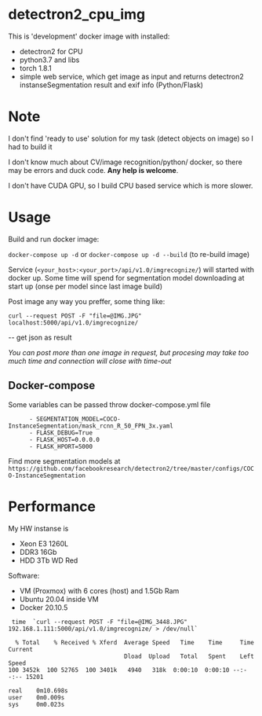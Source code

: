 # detectron2_cpu_img
This is 'development' docker image with installed:
* detectron2 for CPU
* python3.7 and libs
* torch 1.8.1
* simple web service, which get image as input and returns detectron2 instanseSegmentation result and exif info (Python/Flask)

# Note
I don't find 'ready to use' solution for my task (detect objects on image) so I had to build it

I don't know much about CV/image recognition/python/ docker, so there may be errors and duck code. __Any help is welcome__.

I don't have CUDA GPU, so I build CPU based service which is more slower.

# Usage
Build and run docker image:

`docker-compose up -d` or `docker-compose up -d --build` (to re-build image)

Service (`<your_host>:<your_port>/api/v1.0/imgrecognize/`) will started with docker up. Some time will spend for segmentation model downloading at start up (onse per model since last image build)

Post image any way you preffer, some thing like:

`curl --request POST -F "file=@IMG.JPG" localhost:5000/api/v1.0/imgrecognize/`

-- get json as result

*You can post more than one image in request, but procesing may take too much time and connection will close with time-out*

## Docker-compose
Some variables can be passed throw docker-compose.yml file
```
      - SEGMENTATION_MODEL=COCO-InstanceSegmentation/mask_rcnn_R_50_FPN_3x.yaml
      - FLASK_DEBUG=True
      - FLASK_HOST=0.0.0.0
      - FLASK_HPORT=5000
```
Find more segmentation models at `https://github.com/facebookresearch/detectron2/tree/master/configs/COCO-InstanceSegmentation`
# Performance
My HW instanse is
* Xeon E3 1260L
* DDR3 16Gb
* HDD 3Tb WD Red

Software:
* VM (Proxmox) with 6 cores (host) and 1.5Gb Ram
* Ubuntu 20.04 inside VM
* Docker 20.10.5
```
 time  `curl --request POST -F "file=@IMG_3448.JPG" 192.168.1.111:5000/api/v1.0/imgrecognize/ > /dev/null`
 
  % Total    % Received % Xferd  Average Speed   Time    Time     Time  Current
                                 Dload  Upload   Total   Spent    Left  Speed
100 3452k  100 52765  100 3401k   4940   318k  0:00:10  0:00:10 --:--:-- 15201

real    0m10.698s
user    0m0.009s
sys     0m0.023s
```

